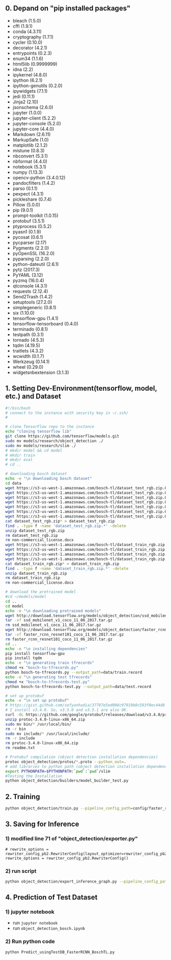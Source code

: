 ## 0. Depand on "pip installed packages" 
* bleach (1.5.0)
* cffi (1.9.1)
* conda (4.3.11)
* cryptography (1.7.1)
* cycler (0.10.0)
* decorator (4.2.1)
* entrypoints (0.2.3)
* enum34 (1.1.6)
* html5lib (0.9999999)
* idna (2.2)
* ipykernel (4.8.0)
* ipython (6.2.1)
* ipython-genutils (0.2.0)
* ipywidgets (7.1.1)
* jedi (0.11.1)
* Jinja2 (2.10)
* jsonschema (2.6.0)
* jupyter (1.0.0)
* jupyter-client (5.2.2)
* jupyter-console (5.2.0)
* jupyter-core (4.4.0)
* Markdown (2.6.11)
* MarkupSafe (1.0)
* matplotlib (2.1.2)
* mistune (0.8.3)
* nbconvert (5.3.1)
* nbformat (4.4.0)
* notebook (5.3.1)
* numpy (1.13.3)
* opencv-python (3.4.0.12)
* pandocfilters (1.4.2)
* parso (0.1.1)
* pexpect (4.3.1)
* pickleshare (0.7.4)
* Pillow (5.0.0)
* pip (9.0.1)
* prompt-toolkit (1.0.15)
* protobuf (3.5.1)
* ptyprocess (0.5.2)
* pyasn1 (0.1.9)
* pycosat (0.6.1)
* pycparser (2.17)
* Pygments (2.2.0)
* pyOpenSSL (16.2.0)
* pyparsing (2.2.0)
* python-dateutil (2.6.1)
* pytz (2017.3)
* PyYAML (3.12)
* pyzmq (16.0.4)
* qtconsole (4.3.1)
* requests (2.12.4)
* Send2Trash (1.4.2)
* setuptools (27.2.0)
* simplegeneric (0.8.1)
* six (1.10.0)
* tensorflow-gpu (1.4.1)
* tensorflow-tensorboard (0.4.0)
* terminado (0.8.1)
* testpath (0.3.1)
* tornado (4.5.3)
* tqdm (4.19.5)
* traitlets (4.3.2)
* wcwidth (0.1.7)
* Werkzeug (0.14.1)
* wheel (0.29.0)
* widgetsnbextension (3.1.3)

## 1. Setting Dev-Environment(tensorflow, model, etc.) and Dataset

```bash
#!/bin/bash
# connect to the instance with security key in ~/.ssh/
#

# clone TensorFlow repo to the instance 
echo "cloning tensorflow lib"
git clone https://github.com/tensorflow/models.git
sudo mv models/research/object_detection ./
sudo mv models/research/slim ./
# mkdir model && cd model
# mkdir train
# mkdir eval
# cd ..

# downloading bosch dataset
echo -e "\n downloading bosch dataset"
cd data
wget https://s3-us-west-1.amazonaws.com/bosch-tl/dataset_test_rgb.zip.001
wget https://s3-us-west-1.amazonaws.com/bosch-tl/dataset_test_rgb.zip.002
wget https://s3-us-west-1.amazonaws.com/bosch-tl/dataset_test_rgb.zip.003
wget https://s3-us-west-1.amazonaws.com/bosch-tl/dataset_test_rgb.zip.004
wget https://s3-us-west-1.amazonaws.com/bosch-tl/dataset_test_rgb.zip.005
wget https://s3-us-west-1.amazonaws.com/bosch-tl/dataset_test_rgb.zip.006
wget https://s3-us-west-1.amazonaws.com/bosch-tl/dataset_test_rgb.zip.007
cat dataset_test_rgb.zip* > dataset_test_rgb.zip
find . -type f -name 'dataset_test_rgb.zip.*' -delete
unzip dataset_test_rgb.zip
rm dataset_test_rgb.zip
rm non-commercial_license.docx
wget https://s3-us-west-1.amazonaws.com/bosch-tl/dataset_train_rgb.zip.001
wget https://s3-us-west-1.amazonaws.com/bosch-tl/dataset_train_rgb.zip.002
wget https://s3-us-west-1.amazonaws.com/bosch-tl/dataset_train_rgb.zip.003
wget https://s3-us-west-1.amazonaws.com/bosch-tl/dataset_train_rgb.zip.004
cat dataset_train_rgb.zip* > dataset_train_rgb.zip
find . -type f -name 'dataset_train_rgb.zip.*' -delete
unzip dataset_train_rgb.zip
rm dataset_train_rgb.zip
rm non-commercial_license.docx

# download the pretrained model
#cd ~/models/model
cd ..
cd model
echo -e "\n downloading pretrained models"
wget http://download.tensorflow.org/models/object_detection/ssd_mobilenet_v1_coco_11_06_2017.tar.gz
tar -xf ssd_mobilenet_v1_coco_11_06_2017.tar.gz 
rm ssd_mobilenet_v1_coco_11_06_2017.tar.gz 
wget http://download.tensorflow.org/models/object_detection/faster_rcnn_resnet101_coco_11_06_2017.tar.gz
tar -xf faster_rcnn_resnet101_coco_11_06_2017.tar.gz
rm faster_rcnn_resnet101_coco_11_06_2017.tar.gz
cd ..
echo -e "\n installing dependencies"
pip install tensorflow-gpu
pip install tqdm
echo -e "\n generating train tfrecords"
chmod +x "bosch-to-tfrecords.py"
python bosch-to-tfrecords.py --output_path=data/train.record
echo -e "\n generating test tfrecords"
chmod +x "bosch-to-tfrecords-test.py" 
python bosch-to-tfrecords-test.py --output_path=data/test.record

# set up protobuf
echo -e "\n set up protobuf"
# https://gist.github.com/sofyanhadia/37787e5ed098c97919b8c593f0ec44d8
# I install v3.4.0. So, v3.5.0 and v3.5.1 are also OK.
curl -OL https://github.com/google/protobuf/releases/download/v3.4.0/protoc-3.4.0-linux-x86_64.zip
unzip protoc-3.4.0-linux-x86_64.zip
sudo mv bin/* /usr/local/bin/
rm -r bin
sudo mv include/* /usr/local/include/
rm -r include
rm protoc-3.4.0-linux-x86_64.zip
rm readme.txt

# Protobuf compilation (object detection installation dependencies)
protoc object_detection/protos/*.proto --python_out=.
# add libraries to python path (object detection installation dependencies)
export PYTHONPATH=$PYTHONPATH:`pwd`:`pwd`/slim
#Testing the Installation
python object_detection/builders/model_builder_test.py
```

## 2. Training
```bash
python object_detection/train.py --pipeline_config_path=config/faster_rcnn_traffic_bosch.config --train_dir=training_data/frcnn
```

## 3. Saving for Inference
### 1) modified line 71 of "object_detection/exporter.py"
```
# rewrite_options = rewriter_config_pb2.RewriterConfig(layout_optimizer=rewriter_config_pb2.RewriterConfig.ON)
rewrite_options = rewriter_config_pb2.RewriterConfig()
```
### 2) run script
```bash
python object_detection/export_inference_graph.py --pipeline_config_path=config/faster_rcnn_traffic_bosch.config --trained_checkpoint_prefix=training_data/frcnn/model.ckpt-12979 --output_directory=frozen_frcnn
```

## 4. Prediction of Test Dataset
### 1) jupyter notebook
* run `jupyter notebook`
* run `object_detection_bosch.ipynb`
### 2) Run python code
```bash
python Predict_usingTestDB_FasterRCNN_BoschTL.py
```



